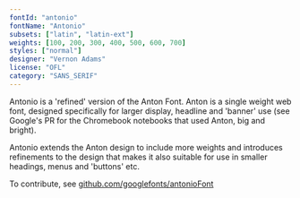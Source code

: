 ```yaml
---
fontId: "antonio"
fontName: "Antonio"
subsets: ["latin", "latin-ext"]
weights: [100, 200, 300, 400, 500, 600, 700]
styles: ["normal"]
designer: "Vernon Adams"
license: "OFL"
category: "SANS_SERIF"
---
```


<p>
    Antonio is a 'refined' version of the Anton Font. Anton is a single weight web font, designed specifically for
    larger display, headline and 'banner' use (see Google's PR for the Chromebook notebooks that used Anton, big and
    bright).
</p>
<p>
    Antonio extends the Anton design to include more weights and introduces refinements to the design that makes it also
    suitable for use in smaller headings, menus and 'buttons' etc.
</p>
<p>
    To contribute, see <a href="https://github.com/googlefonts/antonioFont">github.com/googlefonts/antonioFont</a>
</p>